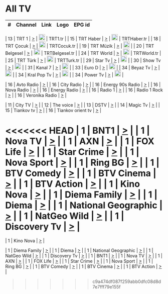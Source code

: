 <h1>All TV</h1>

| #   | Channel        | Link  | Logo | EPG id |
|:---:|:--------------:|:-----:|:----:|:------:|

| 13  | TRT 1            | [>](https://tv-trt1.medya.trt.com.tr/master.m3u8) | <img height="20" src="https://i.imgur.com/j786OLG.png"/> | TRT1.tr |
| 15  | TRT Haber        | [>](https://tv-trthaber.medya.trt.com.tr/master.m3u8) | <img height="20" src="https://i.imgur.com/OVfo8Ab.png"/> | TRTHaber.tr |
| 18  | TRT Çocuk        | [>](https://tv-trtcocuk.medya.trt.com.tr/master.m3u8) | <img height="20" src="https://i.imgur.com/QLFmD6d.png"/> | TRTCocuk.tr |
| 19  | TRT Müzik        | [>](https://tv-trtmuzik.medya.trt.com.tr/master.m3u8) | <img height="20" src="https://i.imgur.com/fIVFCEd.png"/> |
| 20  | TRT Belgesel     | [>](https://tv-trtbelgesel.medya.trt.com.tr/master.m3u8) | <img height="20" src="https://i.imgur.com/MGO87pe.png"/> | TRTBelgesel.tr |
| 24  | TRT World        | [>](https://tv-trtworld.medya.trt.com.tr/master.m3u8) | <img height="20" src="https://i.imgur.com/JEA2xpv.png"/> | TRTWorld.tr |
| 25  | TRT Türk         | [>](https://tv-trtturk.medya.trt.com.tr/master.m3u8) | <img height="20" src="https://i.imgur.com/OSTOQNw.png"/> | TRTTurk.tr |
| 29  | Star Tv   | [>](https://dogus-live.daioncdn.net/startv/startv_360p.m3u8) | <img height="20" src="https://i.imgur.com/IebUZx1.png"/> |
| 30  | Show Tv     | [>](https://ciner-live.daioncdn.net/showtv/showtv.m3u8) | <img height="20" src="https://i.imgur.com/IebUZx1.png"/> |
| 31  | Kanal 7     | [>](https://kanal7-live.daioncdn.net/kanal7/kanal7.m3u8) | <img height="20" src="https://i.imgur.com/IebUZx1.png"/> |
| 33  | Euro D    | [>](https://www.youtube.com/user/KanalD/live) | <img height="20" src="https://i.imgur.com/IebUZx1.png"/> |
| 34  | Beyaz Tv     | [>](https://beyaztv-live.daioncdn.net/beyaztv/beyaztv.m3u8) | <img height="20" src="https://i.imgur.com/IebUZx1.png"/> |
| 34  | Kral Pop Tv     | [>](https://www.youtube.com/watch?v=GuFTuKoXepw) | <img height="20" src="https://i.imgur.com/IebUZx1.png"/> |
| 34  | Power Tv     | [>](https://livetv.powerapp.com.tr/powerTV/powerhd.smil/chunklist.m3u8) | <img height="20" src="https://i.imgur.com/IebUZx1.png"/> |

| 16  | Avto Radio | [>](http://stream.metacast.eu/avtoradio.mp3.m3u) |
| 16  | City Radio | [>](http://stream.metacast.eu/city.aac.m3u) |
| 16  | Energy 90s Radio | [>](http://stream.metacast.eu/energy-90s.m3u) |
| 16  | Nova Radio | [>](http://stream.metacast.eu/nova.aac.m3u) |
| 16  | Energy Radio | [>](http://stream.metacast.eu/nrj.aac.m3u) |
| 16  | Radio 1 | [>](http://stream.metacast.eu/radio1.aac.m3u) |
| 16  | Radio 1 Rock | [>](http://stream.metacast.eu/radio1rock.aac.m3u) |
| 16  | Veronika Radio | [>](http://stream.metacast.eu/veronika.aac.m3u) |

| 11  | City TV | [>](https://tv.city.bg/play/tshls/citytv/index.m3u8) |
| 12  | The voice | [>](https://bss1.neterra.tv/thevoice/thevoice.m3u8) |
| 13  | DSTV | [>](http://46.249.95.140:8081/hls/data.m3u8) |
| 14  | Magic Tv | [>](https://bss1.neterra.tv/magictv/magictv.m3u8) |
| 15  | Tiankov tv | [>](https://streamer103.neterra.tv/tiankov-folk/live.m3u8) |
| 16  | Tiankov orient tv | [>](https://streamer103.neterra.tv/tiankov-orient/live.m3u8) |

<<<<<<< HEAD
| 1 | BNT1 | [>](https://ymkaya.xyz:10025/tv/bnt1/playlist.m3u8?wmsAuthSign=c2VydmVyX3RpbWU9OC8yLzIwMjUgNjo0OTo0NSBQTSZoYXNoX3ZhbHVlPW91NG00VjlZd25hWGxwdEE3bnlqekE9PSZ2YWxpZG1pbnV0ZXM9NjA=) |
| 1 | Nova TV | [>](https://ymkaya.xyz:10025/tv/novatv/playlist.m3u8?wmsAuthSign=c2VydmVyX3RpbWU9OC8yLzIwMjUgNjo0OTo1NiBQTSZoYXNoX3ZhbHVlPWpqUmhNSWJFUWM2NUx1ZUJnSXU3NVE9PSZ2YWxpZG1pbnV0ZXM9NjA=) |
| 1 | AXN | [>](https://ymkaya.xyz:10025/tv/axn/playlist.m3u8?wmsAuthSign=c2VydmVyX3RpbWU9OC8yLzIwMjUgNjo1MDowNyBQTSZoYXNoX3ZhbHVlPWhBR2g5YzlFbFJUaUxrUEdqcG4wbWc9PSZ2YWxpZG1pbnV0ZXM9NjA=) |
| 1 | FOX Life | [>](https://ymkaya.xyz:10025/tv/foxlife/playlist.m3u8?wmsAuthSign=c2VydmVyX3RpbWU9OC8yLzIwMjUgNjo1MDoxOCBQTSZoYXNoX3ZhbHVlPVVORk1ZZzkyT3RSNHdnMS83SWFjS0E9PSZ2YWxpZG1pbnV0ZXM9NjA=) |
| 1 | Star Crime | [>](https://ymkaya.xyz:10025/tv/foxcrime/playlist.m3u8?wmsAuthSign=c2VydmVyX3RpbWU9OC8yLzIwMjUgNjo1MDoyOCBQTSZoYXNoX3ZhbHVlPXA2WG1HNVFmR1c0a1lSb3RQNzBvL3c9PSZ2YWxpZG1pbnV0ZXM9NjA=) |
| 1 | Nova Sport | [>](https://ymkaya.xyz:10025/tv/novasport/playlist.m3u8?wmsAuthSign=c2VydmVyX3RpbWU9OC8yLzIwMjUgNjo1MDozOCBQTSZoYXNoX3ZhbHVlPTBkTVBkcXFNd1o4a2xTc01QUlJrTUE9PSZ2YWxpZG1pbnV0ZXM9NjA=) |
| 1 | Ring BG | [>](https://ymkaya.xyz:10025/tv/ringbg/playlist.m3u8?wmsAuthSign=c2VydmVyX3RpbWU9OC8yLzIwMjUgNjo1MDo0OCBQTSZoYXNoX3ZhbHVlPWxvUlZ4K1ZyUVJzdUFqb0ZlaHk3OXc9PSZ2YWxpZG1pbnV0ZXM9NjA=) |
| 1 | BTV Comedy | [>](https://ymkaya.xyz:10025/tv/btvcomedy/playlist.m3u8?wmsAuthSign=c2VydmVyX3RpbWU9OC8yLzIwMjUgNjo1MDo1OCBQTSZoYXNoX3ZhbHVlPVlMY05nMDBYWWtybzg0WS9CTE45RUE9PSZ2YWxpZG1pbnV0ZXM9NjA=) |
| 1 | BTV Cinema | [>](https://ymkaya.xyz:10025/tv/btvcinema/playlist.m3u8?wmsAuthSign=c2VydmVyX3RpbWU9OC8yLzIwMjUgNjo1MTowOSBQTSZoYXNoX3ZhbHVlPUxRSzh1M21pVmVXSlpuY1VzdUpxcmc9PSZ2YWxpZG1pbnV0ZXM9NjA=) |
| 1 | BTV Action | [>](https://ymkaya.xyz:10025/tv/btvaction/playlist.m3u8?wmsAuthSign=c2VydmVyX3RpbWU9OC8yLzIwMjUgNjo1MToxOSBQTSZoYXNoX3ZhbHVlPVllRWFBd1Y2N3JtS0dwVmxnOTBkV0E9PSZ2YWxpZG1pbnV0ZXM9NjA=) |
| 1 | Kino Nova | [>](https://ymkaya.xyz:10025/tv/kinonova/playlist.m3u8?wmsAuthSign=c2VydmVyX3RpbWU9OC8yLzIwMjUgNjo1MToyOSBQTSZoYXNoX3ZhbHVlPTNVWE5PeXRIWFBla3ZFVEV0ZDdsNkE9PSZ2YWxpZG1pbnV0ZXM9NjA=) |
| 1 | Diema Family | [>](https://ymkaya.xyz:10025/tv/diemafamily/playlist.m3u8?wmsAuthSign=c2VydmVyX3RpbWU9OC8yLzIwMjUgNjo1MTozOSBQTSZoYXNoX3ZhbHVlPWR4TjhaTzNlSlNRa3pTNzVtRWtjTUE9PSZ2YWxpZG1pbnV0ZXM9NjA=) |
| 1 | Diema | [>](https://ymkaya.xyz:10025/tv/diema/playlist.m3u8?wmsAuthSign=c2VydmVyX3RpbWU9OC8yLzIwMjUgNjo1MTo0OCBQTSZoYXNoX3ZhbHVlPWVQVG9qcno0WXF4UFJzak4vRXVmcXc9PSZ2YWxpZG1pbnV0ZXM9NjA=) |
| 1 | National Geographic | [>](https://ymkaya.xyz:10025/tv/natgeo/playlist.m3u8?wmsAuthSign=c2VydmVyX3RpbWU9OC8yLzIwMjUgNjo1MTo1OCBQTSZoYXNoX3ZhbHVlPUFSQloreDU3bzY4bWU1OXdpNDRkdUE9PSZ2YWxpZG1pbnV0ZXM9NjA=) |
| 1 | NatGeo Wild | [>](https://ymkaya.xyz:10025/tv/natgeowild/playlist.m3u8?wmsAuthSign=c2VydmVyX3RpbWU9OC8yLzIwMjUgNjo1MjowOSBQTSZoYXNoX3ZhbHVlPTh5Y0lmL0U3dERLeVlhazRJU3ZabUE9PSZ2YWxpZG1pbnV0ZXM9NjA=) |
| 1 | Discovery Tv | [>](https://ymkaya.xyz:10025/tv/discovery/playlist.m3u8?wmsAuthSign=c2VydmVyX3RpbWU9OC8yLzIwMjUgNjo1MjoxOSBQTSZoYXNoX3ZhbHVlPVhqVHc1V2U0Yk9iMWgwYlNTdG81NWc9PSZ2YWxpZG1pbnV0ZXM9NjA=) |
=======


| 1 | Kino Nova | [>](https://ymkaya.xyz:11336/tv/kinonova/playlist.m3u8?wmsAuthSign=c2VydmVyX3RpbWU9MS8yLzIwMjUgNDo0MDoyMCBBTSZoYXNoX3ZhbHVlPWlFS1FrWEtMMVRFM3l5YklUWUJQUHc9PSZ2YWxpZG1pbnV0ZXM9NjA=) |

| 1 | Diema Family | [>](https://ymkaya.xyz:11336/tv/diemafamily/playlist.m3u8?wmsAuthSign=c2VydmVyX3RpbWU9MS8yLzIwMjUgNDo0MDozMCBBTSZoYXNoX3ZhbHVlPUVUaTVKTldvZTF5WVVCM0YwL21kaXc9PSZ2YWxpZG1pbnV0ZXM9NjA=) |
| 1 | Diema | [>](https://ymkaya.xyz:11336/tv/diema/playlist.m3u8?wmsAuthSign=c2VydmVyX3RpbWU9MS8yLzIwMjUgNDo0MDo0MCBBTSZoYXNoX3ZhbHVlPVlYMWVJT2NuUjNpUTBsaytEUFFOS2c9PSZ2YWxpZG1pbnV0ZXM9NjA=) |
| 1 | National Geographic | [>](https://ymkaya.xyz:11336/tv/natgeo/playlist.m3u8?wmsAuthSign=c2VydmVyX3RpbWU9MS8yLzIwMjUgNDo0MTo0MSBBTSZoYXNoX3ZhbHVlPTJQTlVmcG5nYWx0M013eUhGRGxnd0E9PSZ2YWxpZG1pbnV0ZXM9NjA=) |
| 1 | NatGeo Wild | [>](https://ymkaya.xyz:11336/tv/natgeowild/playlist.m3u8?wmsAuthSign=c2VydmVyX3RpbWU9MS8yLzIwMjUgNDo0MTo1MSBBTSZoYXNoX3ZhbHVlPVl1OXZaTTliN0hGWEN3eDBYd1duNkE9PSZ2YWxpZG1pbnV0ZXM9NjA=) |
| 1 | Discovery Tv | [>](https://ymkaya.xyz:11336/tv/discovery/playlist.m3u8?wmsAuthSign=c2VydmVyX3RpbWU9MS8yLzIwMjUgNDo0MjowMSBBTSZoYXNoX3ZhbHVlPWtBQmdLNlY2RmQwWElzMVYzSDJyVkE9PSZ2YWxpZG1pbnV0ZXM9NjA=) |
| 1 | BNT1 | [>](https://ymkaya.xyz:11336/tv/bnt1/playlist.m3u8?wmsAuthSign=c2VydmVyX3RpbWU9MS8yLzIwMjUgNDozODozOCBBTSZoYXNoX3ZhbHVlPVVrMVlRQXpJWlhYeUh6ZFVpSC9NMUE9PSZ2YWxpZG1pbnV0ZXM9NjA=) |
| 1 | Nova TV | [>](https://ymkaya.xyz:11336/tv/novatv/playlist.m3u8?wmsAuthSign=c2VydmVyX3RpbWU9MS8yLzIwMjUgNDozODo0OCBBTSZoYXNoX3ZhbHVlPUVxQjh1a0ZzYkVGZU8zZDFGTzdreVE9PSZ2YWxpZG1pbnV0ZXM9NjA=) |
| 1 | AXN | [>](https://ymkaya.xyz:11336/tv/axn/playlist.m3u8?wmsAuthSign=c2VydmVyX3RpbWU9MS8yLzIwMjUgNDozODo1OCBBTSZoYXNoX3ZhbHVlPUpkWStGY1hkNXhaOVpPZ0thQ0FZL3c9PSZ2YWxpZG1pbnV0ZXM9NjA=) |
| 1 | FOX Life | [>](https://ymkaya.xyz:11336/tv/foxlife/playlist.m3u8?wmsAuthSign=c2VydmVyX3RpbWU9MS8yLzIwMjUgNDozOToxMCBBTSZoYXNoX3ZhbHVlPWt1ZDc1T3AzYlZDTjJnSy9TU0xJZlE9PSZ2YWxpZG1pbnV0ZXM9NjA=) |
| 1 | Star Crime | [>](https://ymkaya.xyz:11336/tv/foxcrime/playlist.m3u8?wmsAuthSign=c2VydmVyX3RpbWU9MS8yLzIwMjUgNDozOToyMCBBTSZoYXNoX3ZhbHVlPXIwVU45Nm9FR1l2enNkTG9TanBxbmc9PSZ2YWxpZG1pbnV0ZXM9NjA=) |
| 1 | Nova Sport | [>](https://ymkaya.xyz:11336/tv/novasport/playlist.m3u8?wmsAuthSign=c2VydmVyX3RpbWU9MS8yLzIwMjUgNDozOTozMCBBTSZoYXNoX3ZhbHVlPXlSZ0UxazVaM0xhSmc0NmR4T0c1T2c9PSZ2YWxpZG1pbnV0ZXM9NjA=) |
| 1 | Ring BG | [>](https://ymkaya.xyz:11336/tv/ringbg/playlist.m3u8?wmsAuthSign=c2VydmVyX3RpbWU9MS8yLzIwMjUgNDozOTo0MCBBTSZoYXNoX3ZhbHVlPTR4aUlFNHVUYWN4enY1WkVuOFZma2c9PSZ2YWxpZG1pbnV0ZXM9NjA=) |
| 1 | BTV Comedy | [>](https://ymkaya.xyz:11336/tv/btvcomedy/playlist.m3u8?wmsAuthSign=c2VydmVyX3RpbWU9MS8yLzIwMjUgNDozOTo1MCBBTSZoYXNoX3ZhbHVlPUtrMTJ2RHNTTUU1RFp1ZkVOdXFSK3c9PSZ2YWxpZG1pbnV0ZXM9NjA=) |
| 1 | BTV Cinema | [>](https://ymkaya.xyz:11336/tv/btvcinema/playlist.m3u8?wmsAuthSign=c2VydmVyX3RpbWU9MS8yLzIwMjUgNDozOTo1OSBBTSZoYXNoX3ZhbHVlPTZWcU9FZW56cG1NM1lrYy8xNE5NeHc9PSZ2YWxpZG1pbnV0ZXM9NjA=) |
| 1 | BTV Action | [>](https://ymkaya.xyz:11336/tv/btvaction/playlist.m3u8?wmsAuthSign=c2VydmVyX3RpbWU9MS8yLzIwMjUgNDo0MDoxMCBBTSZoYXNoX3ZhbHVlPUlDd0ErRkZVWThyMVZwR3c2REdGZ3c9PSZ2YWxpZG1pbnV0ZXM9NjA=) |
>>>>>>> c9a474df087f259abb0dfc08d8d7e7fff79e155f
